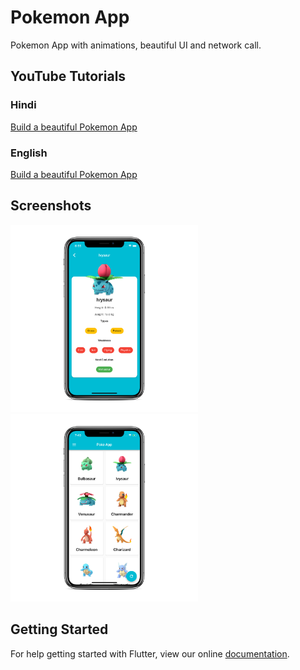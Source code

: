 # Pokemon App

Pokemon App with animations, beautiful UI and network call.

## YouTube Tutorials
### Hindi
[Build a beautiful Pokemon App](https://youtu.be/0K3Zq3XqdAo)
### English
[Build a beautiful Pokemon App](https://youtu.be/yeXJqZCiwTQ)

## Screenshots

<img src="ss.png" height="300em" /><img src="ss2.png" height="300em" />


## Getting Started

For help getting started with Flutter, view our online
[documentation](https://flutter.io/).
